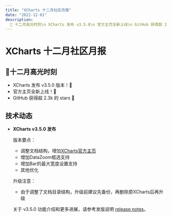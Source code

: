 ```yaml
---
title: "XCharts 十二月社区月报"
date: "2022-12-01"
description:
  📌 十二月高光时刻\n XCharts 发布 v3.5.0\n 官方主页全新上线\n GitHub 获得超 2.3k 的 stars
---
```


# XCharts 十二月社区月报

<div class="alert--warning alert alert-no-border">


## 📌十二月高光时刻

- XCharts 发布 v3.5.0 版本！🎉
- 官方主页全新上线！🎉
- GitHub 获得超 2.3k 的 stars 🎉

</div>

## 技术动态

- **XCharts v3.5.0 发布**

  版本要点：

  * 调整文档结构，增加[XCharts官方主页](https://xcharts-team.github.io)
  * 增加DataZoom框选支持
  * 增加Bar的最大宽度设置支持
  * 其他优化

  升级注意：

  * 由于调整了文档目录结构，升级前建议先备份，再删除原XCharts后再升级

  关于 v3.5.0 功能介绍和更多进展，请参考发版说明 [release notes](https://github.com/XCharts-Team/XCharts/releases/tag/v3.5.0)。